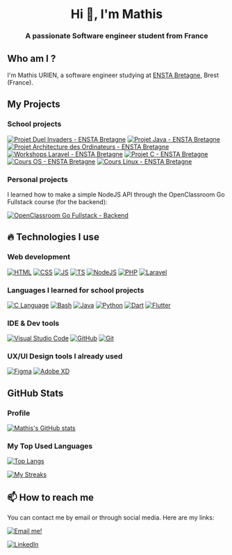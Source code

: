 <h1 align="center">Hi 👋, I'm Mathis</h1>
<h3 align="center">A passionate Software engineer student from France</h3>

## Who am I ?
I'm Mathis URIEN, a software engineer studying at [ENSTA Bretagne](https://www.ensta-bretagne.fr/fr), Brest (France).

## My Projects

### School projects
[![Projet Duel Invaders - ENSTA Bretagne](https://github-readme-stats.vercel.app/api/pin/?username=lbf38&repo=Duel-Invaders&theme=dark&hide_border=true)](https://github.com/LBF38/Duel-Invaders)
[![Projet Java - ENSTA Bretagne](https://github-readme-stats.vercel.app/api/pin/?username=lbf38&repo=projet-java-enstab&theme=dark&hide_border=true)](https://github.com/LBF38/projet-java-enstab)
[![Projet Architecture des Ordinateurs - ENSTA Bretagne](https://github-readme-stats.vercel.app/api/pin/?username=lbf38&repo=projet_VM_archiNum&theme=dark&hide_border=true)](https://github.com/LBF38/projet_VM_archiNum)
[![Workshops Laravel - ENSTA Bretagne](https://github-readme-stats.vercel.app/api/pin/?username=lbf38&repo=Laravel-workshops-ENSTAB&theme=dark&hide_border=true)](https://github.com/LBF38/Laravel-workshops-ENSTAB)
[![Projet C - ENSTA Bretagne](https://github-readme-stats.vercel.app/api/pin/?username=lbf38&repo=projetc&theme=dark&hide_border=true)](https://github.com/lbf38/projetc)
[![Cours OS - ENSTA Bretagne](https://github-readme-stats.vercel.app/api/pin/?username=lbf38&repo=TDs-OS&theme=dark&hide_border=true)](https://github.com/LBF38/TDs-OS)
[![Cours Linux - ENSTA Bretagne](https://github-readme-stats.vercel.app/api/pin/?username=lbf38&repo=linuxcourse&theme=dark&hide_border=true)](https://github.com/lbf38/linuxcourse)

### Personal projects
I learned how to make a simple NodeJS API through the OpenClassroom Go Fullstack course (for the backend):

[![OpenClassroom Go Fullstack - Backend](https://github-readme-stats.vercel.app/api/pin/?username=lbf38&repo=openclassroom-go-fullstack-backend&theme=dark&hide_border=true)](https://github.com/LBF38/openclassroom-go-fullstack-backend)

## 🔥 Technologies I use

### Web development
[![HTML](https://skillicons.dev/icons?i=html)](https://developer.mozilla.org/fr/docs/Web/HTML)
[![CSS](https://skillicons.dev/icons?i=css)](https://developer.mozilla.org/fr/docs/Web/CSS)
[![JS](https://skillicons.dev/icons?i=javascript)](https://developer.mozilla.org/fr/docs/Web/JavaScript)
[![TS](https://skillicons.dev/icons?i=typescript)](https://www.typescriptlang.org/)
[![NodeJS](https://skillicons.dev/icons?i=nodejs)](https://nodejs.org/)
[![PHP](https://skillicons.dev/icons?i=php)](https://www.php.net/)
[![Laravel](https://skillicons.dev/icons?i=laravel)](https://laravel.com/)

### Languages I learned for school projects
[![C Language](https://skillicons.dev/icons?i=c)](https://fr.wikipedia.org/wiki/C_(langage))
[![Bash](https://skillicons.dev/icons?i=bash)](https://www.gnu.org/software/bash/)
[![Java](https://skillicons.dev/icons?i=java)](https://www.java.com/)
[![Python](https://skillicons.dev/icons?i=python)](https://www.python.org/)
[![Dart](https://skillicons.dev/icons?i=dart)](https://dart.dev/)
[![Flutter](https://skillicons.dev/icons?i=flutter)](https://flutter.dev/)

### IDE & Dev tools
[![Visual Studio Code](https://skillicons.dev/icons?i=vscode)](https://vscode.dev/)
[![GitHub](https://skillicons.dev/icons?i=github)](https://github.com)
[![Git](https://skillicons.dev/icons?i=git)](https://git-scm.com/)


### UX/UI Design tools I already used
[![Figma](https://skillicons.dev/icons?i=figma)](https://www.figma.com/)
[![Adobe XD](https://skillicons.dev/icons?i=xd)](https://www.adobe.com/fr/products/xd.html)


## GitHub Stats
### Profile
[![Mathis's GitHub stats](https://github-readme-stats.vercel.app/api?username=lbf38&count_private=true&theme=dark&show_icons=true&hide_border=true)](https://github.com/lbf38)

### My Top Used Languages
[![Top Langs](https://github-readme-stats.vercel.app/api/top-langs/?username=lbf38&layout=compact&theme=dark&hide_border=true)](https://github.com/lbf38)

[![My Streaks](https://github-readme-streak-stats.herokuapp.com/?user=lbf38&theme=dark&hide_border=true)](https://github.com/lbf38)


## 📫 How to reach me
You can contact me by email or through social media. Here are my links:

[![Email me!](https://img.shields.io/badge/Email%20me!-blue?style=plastic&logo=microsoftoutlook&logoColor=white)](mailto:contact.lbf38@gmail.com)


[![LinkedIn](https://skillicons.dev/icons?i=linkedin)](https://linkedin.com/in/mathis-urien)

<!--

(Generated by https://rahuldkjain.github.io/gh-profile-readme-generator/)
<h1 align="center">Hi 👋, I'm Mathis</h1>
<h3 align="center">A passionate Software engineer student from France</h3>

- 🌱 I’m currently learning **C, Java, Python and Web Development.**

- 📫 How to reach me **contact.lbf38@gmail.com**

<h3 align="left">Connect with me:</h3>
<p align="left">
<a href="https://linkedin.com/in/mathis-urien" target="blank"><img align="center" src="https://raw.githubusercontent.com/rahuldkjain/github-profile-readme-generator/master/src/images/icons/Social/linked-in-alt.svg" alt="mathis-urien" height="30" width="40" /></a>
</p>

<h3 align="left">Languages and Tools:</h3>
<p align="left"> 
<a href="https://www.arduino.cc/" target="_blank" rel="noreferrer"> 
<img src="https://cdn.worldvectorlogo.com/logos/arduino-1.svg" alt="arduino" width="40" height="40"/> </a> 
<a href="https://www.gnu.org/software/bash/" target="_blank" rel="noreferrer"> <img src="https://www.vectorlogo.zone/logos/gnu_bash/gnu_bash-icon.svg" alt="bash" width="40" height="40"/> </a> <a href="https://www.cprogramming.com/" target="_blank" rel="noreferrer"> 
<img src="https://raw.githubusercontent.com/devicons/devicon/master/icons/c/c-original.svg" alt="c" width="40" height="40"/> </a> 
<a href="https://www.w3schools.com/css/" target="_blank" rel="noreferrer"> <img src="https://raw.githubusercontent.com/devicons/devicon/master/icons/css3/css3-original-wordmark.svg" alt="css3" width="40" height="40"/> </a> 
<a href="https://dart.dev" target="_blank" rel="noreferrer"> <img src="https://www.vectorlogo.zone/logos/dartlang/dartlang-icon.svg" alt="dart" width="40" height="40"/> </a> <a href="https://expressjs.com" target="_blank" rel="noreferrer"> 
<img src="https://raw.githubusercontent.com/devicons/devicon/master/icons/express/express-original-wordmark.svg" alt="express" width="40" height="40"/> </a> <a href="https://www.figma.com/" target="_blank" rel="noreferrer"> <img src="https://www.vectorlogo.zone/logos/figma/figma-icon.svg" alt="figma" width="40" height="40"/> </a> <a href="https://flutter.dev" target="_blank" rel="noreferrer"> <img src="https://www.vectorlogo.zone/logos/flutterio/flutterio-icon.svg" alt="flutter" width="40" height="40"/> </a> <a href="https://git-scm.com/" target="_blank" rel="noreferrer"> <img src="https://www.vectorlogo.zone/logos/git-scm/git-scm-icon.svg" alt="git" width="40" height="40"/> </a> <a href="https://www.w3.org/html/" target="_blank" rel="noreferrer"> <img src="https://raw.githubusercontent.com/devicons/devicon/master/icons/html5/html5-original-wordmark.svg" alt="html5" width="40" height="40"/> </a> <a href="https://www.java.com" target="_blank" rel="noreferrer"> <img src="https://raw.githubusercontent.com/devicons/devicon/master/icons/java/java-original.svg" alt="java" width="40" height="40"/> </a> <a href="https://developer.mozilla.org/en-US/docs/Web/JavaScript" target="_blank" rel="noreferrer"> <img src="https://raw.githubusercontent.com/devicons/devicon/master/icons/javascript/javascript-original.svg" alt="javascript" width="40" height="40"/> </a> <a href="https://laravel.com/" target="_blank" rel="noreferrer"> <img src="https://raw.githubusercontent.com/devicons/devicon/master/icons/laravel/laravel-plain-wordmark.svg" alt="laravel" width="40" height="40"/> </a> <a href="https://www.linux.org/" target="_blank" rel="noreferrer"> <img src="https://raw.githubusercontent.com/devicons/devicon/master/icons/linux/linux-original.svg" alt="linux" width="40" height="40"/> </a> <a href="https://nodejs.org" target="_blank" rel="noreferrer"> <img src="https://raw.githubusercontent.com/devicons/devicon/master/icons/nodejs/nodejs-original-wordmark.svg" alt="nodejs" width="40" height="40"/> </a> <a href="https://www.php.net" target="_blank" rel="noreferrer"> <img src="https://raw.githubusercontent.com/devicons/devicon/master/icons/php/php-original.svg" alt="php" width="40" height="40"/> </a> <a href="https://postman.com" target="_blank" rel="noreferrer"> <img src="https://www.vectorlogo.zone/logos/getpostman/getpostman-icon.svg" alt="postman" width="40" height="40"/> </a> <a href="https://www.python.org" target="_blank" rel="noreferrer"> <img src="https://raw.githubusercontent.com/devicons/devicon/master/icons/python/python-original.svg" alt="python" width="40" height="40"/> </a> <a href="https://www.qt.io/" target="_blank" rel="noreferrer"> <img src="https://upload.wikimedia.org/wikipedia/commons/0/0b/Qt_logo_2016.svg" alt="qt" width="40" height="40"/> </a> <a href="https://tailwindcss.com/" target="_blank" rel="noreferrer"> <img src="https://www.vectorlogo.zone/logos/tailwindcss/tailwindcss-icon.svg" alt="tailwind" width="40" height="40"/> </a> <a href="https://www.typescriptlang.org/" target="_blank" rel="noreferrer"> <img src="https://raw.githubusercontent.com/devicons/devicon/master/icons/typescript/typescript-original.svg" alt="typescript" width="40" height="40"/> </a> </p>

(General Tips on profile README)
**LBF38/LBF38** is a ✨ _special_ ✨ repository because its `README.md` (this file) appears on your GitHub profile.

Here are some ideas to get you started:

- 🔭 I’m currently working on ...
- 🌱 I’m currently learning ...
- 👯 I’m looking to collaborate on ...
- 🤔 I’m looking for help with ...
- 💬 Ask me about ...
- 📫 How to reach me: ...
- 😄 Pronouns: ...
- ⚡ Fun fact: ...

For profile views : https://komarev.com/ghpvc/?username=your-github-username
For Developers Dashboards : https://wakatime.com/
Reference for inspiration : https://github.com/ruppysuppy
-->
